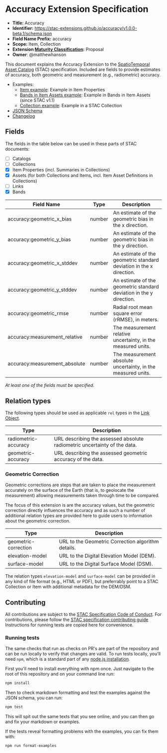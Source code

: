 # Accuracy Extension Specification

- **Title:** Accuracy
- **Identifier:** <https://stac-extensions.github.io/accuracy/v1.0.0-beta.1/schema.json>
- **Field Name Prefix:** accuracy
- **Scope:** Item, Collection
- **Extension [Maturity Classification](https://github.com/radiantearth/stac-spec/tree/master/extensions/README.md#extension-maturity):** Proposal
- **Owner**: @matthewhanson

This document explains the Accuracy Extension to the
[SpatioTemporal Asset Catalog](https://github.com/radiantearth/stac-spec) (STAC) 
specification. Included are fields to provide estimates of accuracy, both geometric
and measurement (e.g., radiometric) accuracy.

- Examples:
  - [Item example](examples/item.json): Example in Item Properties
  - [Bands in Item Assets example](examples/item-bands.json): Example in Bands in Item Assets (since STAC v1.1)
  - [Collection example](examples/collection.json): Example in a STAC Collection
- [JSON Schema](json-schema/schema.json)
- [Changelog](./CHANGELOG.md)

## Fields

The fields in the table below can be used in these parts of STAC documents:

- [ ] Catalogs
- [ ] Collections
- [x] Item Properties (incl. Summaries in Collections)
- [x] Assets (for both Collections and Items, incl. Item Asset Definitions in Collections)
- [ ] Links
- [x] Bands

| Field Name                    | Type   | Description                                                         |
| ----------------------------- | ------ | ------------------------------------------------------------------- |
| accuracy:geometric_x_bias     | number | An estimate of the geometric bias in the x direction.               |
| accuracy:geometric_y_bias     | number | An estimate of the geometric bias in the y direction.               |
| accuracy:geometric_x_stddev   | number | An estimate of the geometric standard deviation in the x direction. |
| accuracy:geometric_y_stddev   | number | An estimate of the geometric standard deviation in the y direction. |
| accuracy:geometric_rmse       | number | Radial root mean square error (rRMSE), in meters.                   |
| accuracy:measurement_relative | number | The measurement relative uncertainty, in the measured units.        |
| accuracy:measurement_absolute | number | The measurement absolute uncertainty, in the measured units.        |

*At least one of the fields must be specified.*

## Relation types

The following types should be used as applicable `rel` types in the
[Link Object](https://github.com/radiantearth/stac-spec/tree/master/item-spec/item-spec.md#link-object).

| Type                 | Description                                                               |
| -------------------- | ------------------------------------------------------------------------- |
| radiometric-accuracy | URL describing the assessed absolute radiometric uncertainty of the data. |
| geometric-accuracy   | URL describing the assessed geometric accuracy of the data.               |

### Geometric Correction

Geometric corrections are steps that are taken to place the measurement accurately on the surface of the Earth
(that is, to geolocate the measurement) allowing measurements taken through time to be compared.

The focus of this extension is are the accuracy values, but the geometric correction directly influences the accuracy and as such
a number of additional relation types are provided here to guide users to information about the geometric correction.

| Type                 | Description                                        |
| -------------------- | -------------------------------------------------- |
| geometric-correction | URL to the Geometric Correction algorithm details. |
| elevation-model      | URL to the Digital Elevation Model (DEM).          |
| surface-model        | URL to the Digital Surface Model (DSM).            |

The relation types `elevation-model` and `surface-model` can be provided in any kind of file format (e.g., HTML or PDF),
but preferrably point to a STAC Collection or Item with additional metadata for the DEM/DSM.

## Contributing

All contributions are subject to the
[STAC Specification Code of Conduct](https://github.com/radiantearth/stac-spec/blob/master/CODE_OF_CONDUCT.md).
For contributions, please follow the
[STAC specification contributing guide](https://github.com/radiantearth/stac-spec/blob/master/CONTRIBUTING.md) Instructions
for running tests are copied here for convenience.

### Running tests

The same checks that run as checks on PR's are part of the repository and can be run locally to verify that changes are valid. 
To run tests locally, you'll need `npm`, which is a standard part of any [node.js installation](https://nodejs.org/en/download/).

First you'll need to install everything with npm once. Just navigate to the root of this repository and on 
your command line run:
```bash
npm install
```

Then to check markdown formatting and test the examples against the JSON schema, you can run:
```bash
npm test
```

This will spit out the same texts that you see online, and you can then go and fix your markdown or examples.

If the tests reveal formatting problems with the examples, you can fix them with:
```bash
npm run format-examples
```
